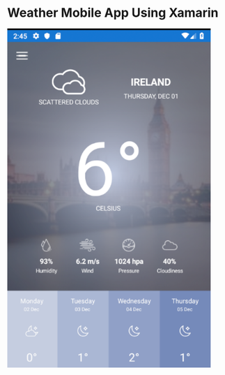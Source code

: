 # Weather Mobile App Using Xamarin
![Screenshot](https://github.com/aligad1999/WeatherMobileApp/blob/master/Screenshot.png?raw=true)
